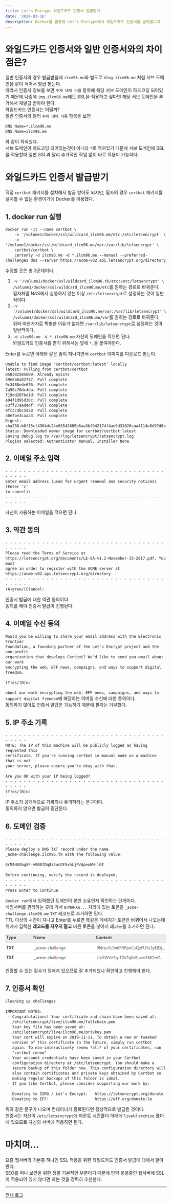 ```yaml
---
title: Let's Encrypt 와일드카드 인증서 발급받기
date: '2020-03-16'
description: Docker를 활용해 Let's Encrypt에서 와일드카드 인증서를 받아봅니다
---
```


# 와일드카드 인증서와 일반 인증서와의 차이점은?

일반 인증서의 경우 발급받을때 `ilcm96.me`와 별도로 `blog.ilcm96.me` 처럼 서브 도메인을 같이 적어서 발급 받는다.  
따라서 인증서 정보를 보면 `주체 대체 이름` 항목에 해당 서브 도메인이 하드코딩 되어있기 때문에 나중에 `img.ilcm96.me`에도 SSL을 적용하고 싶다면 해당 서브 도메인을 추가해서 재발급 받아야 한다.  
와일드카드 인증서는 어떨까?  
일반 인증서와 달리 `주체 대체 이름` 항목을 보면

```
DNS Name=*.ilcm96.me
DNS Name=ilcm96.me
```

와 같이 적혀있다.  
서브 도메인이 하드코딩 되어있는것이 아니라 `*`로 적혀있기 때문에 서브 도메인에 SSL을 적용할때 일반 SSL과 달리 추가적인 작업 없이 바로 적용이 가능하다.

# 와일드카드 인증서 발급받기

직접 `certbot` 패키지를 설치해서 발급 받아도 되지만, 필자의 경우 `certbot` 패키지를 설치할 수 없는 환경이기에 Docker를 이용했다.

## 1. docker run 실행

```
docker run -it --name certbot \
    -v '/volume1/docker/ssl/wildcard_ilcm96.me/etc:/etc/letsencrypt' \
    -v '/volume1/docker/ssl/wildcard_ilcm96.me/var:/var/lib/letsencrypt' \
    certbot/certbot \
    certonly -d ilcm96.me -d *.ilcm96.me --manual --preferred-challenges dns --server https://acme-v02.api.letsencrypt.org/directory
```

수정할 곳은 총 3군데이다.

1. `-v '/volume1/docker/ssl/wildcard_ilcm96.tk/etc:/etc/letsencrypt' \`  
   `/volume1/docker/ssl/wildcard_ilcm96.me/etc`를 원하는 경로로 바꿔준다.  
   필자처럼 NAS에서 실행하지 않는 이상 `/etc/letsencrypt`로 설정하는 것이 일반적이다.
2. `-v '/volume1/docker/ssl/wildcard_ilcm96.me/var:/var/lib/letsencrypt' \`  
   `/volume1/docker/ssl/wildcard_ilcm96.me/var`를 원하는 경로로 바꿔준다.  
   위와 마찬가지로 특별한 이유가 없다면 `/var/lib/letsencrypt`로 설정하는 것이 일반적이다.
3. `-d ilcm96.me -d *.ilcm96.me`
   자신의 도메인을 적으면 된다.  
   와일드카드 인증서를 받기 위해서는 앞에 `*.`을 붙여야한다.

Enter를 누르면 아래와 같은 줄이 지나가면서 `certbot` 이미지를 다운로드 받는다.

```
Unable to find image 'certbot/certbot:latest' locally
latest: Pulling from certbot/certbot
050382585609: Already exists
39e8b6a82737: Pull complete
9c3480ede676: Pull complete
7a50c76dc4da: Pull complete
f19dd207bd1d: Pull complete
e04f1d95d36c: Pull complete
63ff27aad4df: Pull complete
9fc3c4bc5d28: Pull complete
a0e7be3caaa3: Pull complete
Digest: sha256:b8f15cf4904dc24e63542689b6aa3bf942174f4ae9d31020caa4114e8d97d8ef
Status: Downloaded newer image for certbot/certbot:latest
Saving debug log to /var/log/letsencrypt/letsencrypt.log
Plugins selected: Authenticator manual, Installer None
```

## 2. 이메일 주소 입력

```
- - - - - - - - - - - - - - - - - - - - - - - - - - - - - - - - - - - - - - - -
Enter email address (used for urgent renewal and security notices) (Enter 'c'
to cancel):
- - - - - - - - - - - - - - - - - - - - - - - - - - - - - - - - - - - - - - - -
```

자신이 사용하는 이메일을 적으면 된다.

## 3. 약관 동의

```
- - - - - - - - - - - - - - - - - - - - - - - - - - - - - - - - - - - - - - - -
Please read the Terms of Service at
https://letsencrypt.org/documents/LE-SA-v1.2-November-15-2017.pdf. You must
agree in order to register with the ACME server at
https://acme-v02.api.letsencrypt.org/directory
- - - - - - - - - - - - - - - - - - - - - - - - - - - - - - - - - - - - - - - -
(A)gree/(C)ancel:
```

인증서 발급에 대한 약관 동의이다.  
동의를 해야 인증서 발급이 진행된다.

## 4. 이메일 수신 동의

```
Would you be willing to share your email address with the Electronic Frontier
Foundation, a founding partner of the Let's Encrypt project and the non-profit
organization that develops Certbot? We'd like to send you email about our work
encrypting the web, EFF news, campaigns, and ways to support digital freedom.

(Y)es/(N)o:
```

`about our work encrypting the web, EFF news, campaigns, and ways to support digital freedom`에 해당하는 이메일 수신에 대한 동의이다.  
동의하지 않아도 인증서 발급은 가능하기 때문에 필자는 거부했다.

## 5. IP 주소 기록

```
- - - - - - - - - - - - - - - - - - - - - - - - - - - - - - - - - - - - - - - -
NOTE: The IP of this machine will be publicly logged as having requested this
certificate. If you're running certbot in manual mode on a machine that is not
your server, please ensure you're okay with that.

Are you OK with your IP being logged?
- - - - - - - - - - - - - - - - - - - - - - - - - - - - - - - - - - - - - - - -
(Y)es/(N)o:
```

IP 주소가 공개적으로 기록되니 유의하라는 문구이다.  
동의하지 않으면 발급이 중단된다.

## 6. 도메인 검증

```
- - - - - - - - - - - - - - - - - - - - - - - - - - - - - - - - - - - - - - - -
Please deploy a DNS TXT record under the name
_acme-challenge.ilcm96.tk with the following value:

8rMAHXGbgXF-v9B8fDq8i3ucOF5xhLjPV4peoWH-l0I

Before continuing, verify the record is deployed.
- - - - - - - - - - - - - - - - - - - - - - - - - - - - - - - - - - - - - - - -
Press Enter to Continue
```

`docker run`에서 입력했던 도메인이 본인 소유인지 확인하는 단계이다.  
네임서버를 관리하는 곳에 가서 `8rMAHXG...` 자리에 있는 토큰을 `_acme-challenge.ilcm96.me` `TXT` 레코드로 추가하면 된다.  
TTL 이상의 시간이 지나고 Enter를 누르면 똑같은 메세지가 토큰만 바뀌어서 나오는데 위에서 입력한 **레코드를 지우지 말고** 바뀐 토큰을 넣어서 레코드를 추가하면 된다.

![](./txt-record.png)

인증할 수 있는 횟수가 정해져 있으므로 잘 추가되었나 확인하고 진행해야 한다.

## 7. 인증서 확인

```
Cleaning up challenges

IMPORTANT NOTES:
 - Congratulations! Your certificate and chain have been saved at:
   /etc/letsencrypt/live/ilcm96.me/fullchain.pem
   Your key file has been saved at:
   /etc/letsencrypt/live/ilcm96.me/privkey.pem
   Your cert will expire on 2019-11-11. To obtain a new or tweaked
   version of this certificate in the future, simply run certbot
   again. To non-interactively renew *all* of your certificates, run
   "certbot renew"
 - Your account credentials have been saved in your Certbot
   configuration directory at /etc/letsencrypt. You should make a
   secure backup of this folder now. This configuration directory will
   also contain certificates and private keys obtained by Certbot so
   making regular backups of this folder is ideal.
 - If you like Certbot, please consider supporting our work by:

   Donating to ISRG / Let's Encrypt:   https://letsencrypt.org/donate
   Donating to EFF:                    https://eff.org/donate-le
```

위와 같은 문구가 나오며 컨테이너가 종료된다면 정상적으로 발급된 것이다.  
인증서는 자신이 `/etc/letsencrypt`에 마운트 시킨폴더 아래에 `live`나 `archive` 폴더에 있으므로 자신의 서버에 적용하면 된다.

# 마치며...

요즘 웹서버의 기본중 하나인 SSL 적용을 위한 와일드카드 인증서 발급에 대해서 알아봤다.  
SEO를 떠나 보안을 위한 정말 기본적인 부분이기 때문에 만약 운용중인 웹서버에 SSL이 적용되어 있지 않다면 하는 것을 강력히 추천한다.

---

[전체 로그](https://gist.github.com/ilcm96/ab24c3af95af94337df1fe14174ed870)

